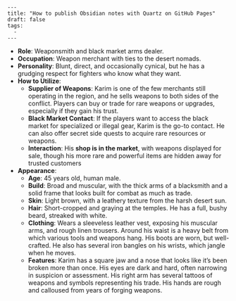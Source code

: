 ```
---
title: "How to publish Obsidian notes with Quartz on GitHub Pages"
draft: false
tags:
  - 
---
```
- **Role**: Weaponsmith and black market arms dealer.
- **Occupation**: Weapon merchant with ties to the desert nomads.
- **Personality**: Blunt, direct, and occasionally cynical, but he has a grudging respect for fighters who know what they want.
- **How to Utilize**:
    - **Supplier of Weapons**: Karim is one of the few merchants still operating in the region, and he sells weapons to both sides of the conflict. Players can buy or trade for rare weapons or upgrades, especially if they gain his trust.
    - **Black Market Contact**: If the players want to access the black market for specialized or illegal gear, Karim is the go-to contact. He can also offer secret side quests to acquire rare resources or weapons.
    - **Interaction**: His **shop is in the market**, with weapons displayed for sale, though his more rare and powerful items are hidden away for trusted customers
- **Appearance**:
    - **Age**: 45 years old, human male.
    - **Build**: Broad and muscular, with the thick arms of a blacksmith and a solid frame that looks built for combat as much as trade.
    - **Skin**: Light brown, with a leathery texture from the harsh desert sun.
    - **Hair**: Short-cropped and graying at the temples. He has a full, bushy beard, streaked with white.
    - **Clothing**: Wears a sleeveless leather vest, exposing his muscular arms, and rough linen trousers. Around his waist is a heavy belt from which various tools and weapons hang. His boots are worn, but well-crafted. He also has several iron bangles on his wrists, which jangle when he moves.
    - **Features**: Karim has a square jaw and a nose that looks like it’s been broken more than once. His eyes are dark and hard, often narrowing in suspicion or assessment. His right arm has several tattoos of weapons and symbols representing his trade. His hands are rough and calloused from years of forging weapons.